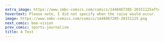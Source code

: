 ```yaml
---
extra_image: https://www.smbc-comics.com/comics/1448467205-20151125after.png
hovertext: Please note, I did not specify when the raise would occur.
image: https://www.smbc-comics.com/comics/1448467205-20151125.png
next_comic: bee-vision
prev_comic: sports-journalism
title: A Test
---
```


